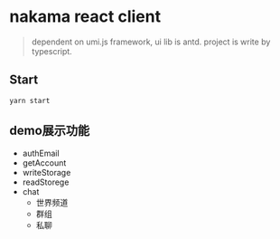 # nakama react client 
>dependent on  umi.js framework, ui lib is antd. project is write by typescript.

## Start
```
yarn start
```


## demo展示功能

* authEmail
* getAccount
* writeStorage
* readStorege
* chat
    - 世界频道
    - 群组
    - 私聊